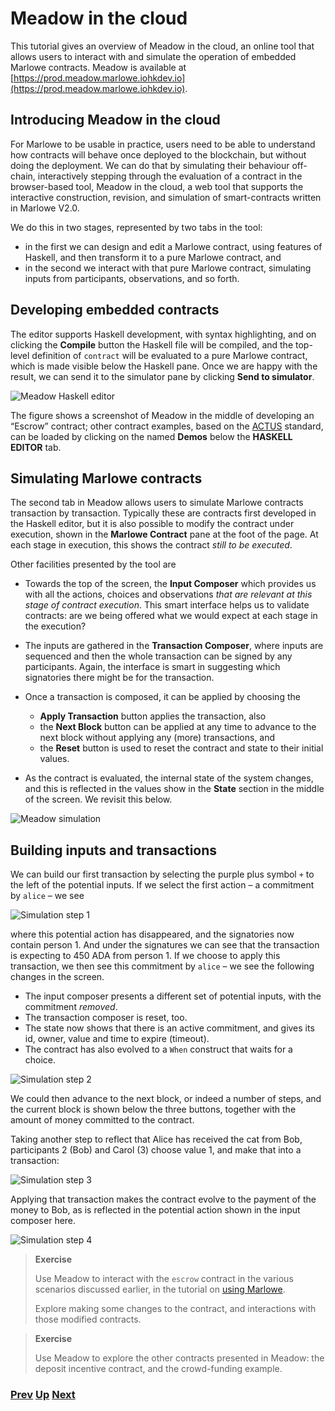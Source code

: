 # Meadow in the cloud

This tutorial gives an overview of Meadow in the cloud, an online tool that allows users to interact with and simulate the operation of embedded Marlowe contracts. Meadow is available at [https://prod.meadow.marlowe.iohkdev.io](https://prod.meadow.marlowe.iohkdev.io).

## Introducing Meadow in the cloud

For Marlowe to be usable in practice, users need to be able to understand how contracts will behave once deployed to the blockchain, but without doing the deployment. We can do that by simulating their behaviour off-chain, interactively stepping through the evaluation of a contract in the browser-based tool, Meadow in the cloud, a web tool that supports the interactive construction, revision, and simulation of smart-contracts written in Marlowe V2.0.

 We do this in two stages, represented by two tabs in the tool:

- in the first we can design and edit a Marlowe contract, using features of Haskell, and then transform it to a pure Marlowe contract, and
- in the second we interact with that pure Marlowe contract, simulating inputs from participants, observations, and so forth.

## Developing embedded contracts

The editor supports Haskell development, with syntax highlighting, and on clicking the **Compile** button the Haskell file will be compiled, and the top-level definition of `contract` will be evaluated to a pure Marlowe contract, which is made visible below the Haskell pane. Once we are happy with the result, we can send it to the simulator pane by clicking **Send to simulator**.

![Meadow Haskell editor](./pix/haskell-2.png)

The figure shows a screenshot of Meadow in the middle of developing an “Escrow” contract; other contract examples, based on the [ACTUS](./actus-marlowe.md) standard, can be loaded by clicking on the named **Demos** below the **HASKELL EDITOR** tab.

## Simulating Marlowe contracts

The second tab in Meadow allows users to simulate Marlowe contracts transaction by transaction. Typically these are contracts first developed in the Haskell editor, but it is also possible to modify the contract under execution, shown in the **Marlowe Contract** pane at the foot of the page. At each stage in execution, this shows the contract _still to be executed_. 

Other facilities presented by the tool are

- Towards the top of the screen, the **Input Composer** which provides us with all the  actions, choices and observations _that are relevant at this stage of contract execution_. This smart interface helps us to validate contracts: are we being offered what we would expect at each stage in the execution?

- The inputs are gathered in the **Transaction Composer**, where inputs are sequenced and then the whole transaction can be signed by any participants. Again, the interface is smart in suggesting which signatories there might be for the transaction.

- Once a transaction is composed, it can be applied by choosing the
  - **Apply Transaction** button applies the transaction, also
  - the **Next Block** button can be applied at any time to advance to the next block without applying any (more) transactions, and
  - the **Reset** button is used to reset the contract and state to their initial values.

- As the contract is evaluated, the internal state of the system changes, and this is reflected in the values show in the  **State** section in the middle of the screen. We revisit this below.

![Meadow simulation](./pix/simulation.png)

## Building inputs and transactions

We can build our first transaction by selecting the purple plus symbol `+` to the left of the potential inputs. If we select the first action – a commitment by `alice` – we see

![Simulation step 1](./pix/step1.png)

where this potential action has disappeared, and the signatories now contain person 1. And under the signatures we can see that the transaction is expecting to 450 ADA from person 1. If we choose to apply this transaction, we then see this
commitment by `alice` – we see the following changes in the screen.

- The input composer presents a different set of potential inputs, with the commitment _removed_.
- The transaction composer is reset, too.
- The state now shows that there is an active commitment, and gives its id, owner, value and time to expire (timeout).
- The contract has also evolved to a `When` construct that waits for a choice.

![Simulation step 2](./pix/step2.png)

We could then advance to the next block, or indeed a number of steps, and the current block is shown below the three buttons, together with the amount of money committed to the contract.

Taking another step to reflect that Alice has received the cat from Bob, participants 2 (Bob) and Carol (3) choose value 1, and make that into a transaction:

![Simulation step 3](./pix/step3.png)

Applying that transaction makes the contract evolve to the payment of the money to Bob, as is reflected in the potential action shown in the input composer here.

![Simulation step 4](./pix/step4.png)

> __Exercise__
>  
> Use Meadow to interact with the `escrow` contract in the various scenarios discussed earlier, in the tutorial on [using Marlowe](./using-marlowe.md).
>
> Explore making some changes to the contract, and interactions with those modified contracts.
> 


> __Exercise__
>  
> Use Meadow to explore the other contracts presented in Meadow: the deposit incentive contract, and the crowd-funding example.
> 



### [Prev](./using-marlowe.md)  [Up](./README.md) [Next](./actus-marlowe.md)
